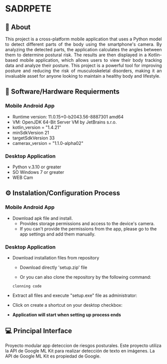 # SADRPETE

## 📄 About

<p align='justify'>
This project is a cross-platform mobile application that uses a Python model to detect different parts of the body using the smartphone's camera. By analyzing the detected parts, the application calculates the angles between them to determine postural risk. The results are then displayed in a Kotlin-based mobile application, which allows users to view their body tracking data and analyze their posture. This project is a powerful tool for improving posture and reducing the risk of musculoskeletal disorders, making it an invaluable asset for anyone looking to maintain a healthy body and lifestyle.
</p>

## 🔧 Software/Hardware Requierments
### Mobile Android App
- Runtime version: 11.0.15+0-b2043.56-8887301 amd64
- VM: OpenJDK 64-Bit Server VM by JetBrains s.r.o.
- kotlin_version = "1.4.21"
- minSdkVersion 21
- targetSdkVersion 33
- camerax_version = "1.1.0-alpha02"

### Desktop Application
- Python v.3.10 or greater
- SO Windows 7 or greater
- WEB Cam

## ⚙️ Instalation/Configuration Process
### Mobile Android App
- Download apk file and install.
  - Provides storage permissions and access to the device's camera.
  - If you can't provide the permissions from the app, please go to the app settings and add them manually.

### Desktop Application
- Download installation files from repository
  - Download directly 'setup.zip' file 
  
  - Or you can also clone the repository by the following command:
  ````
  clonning code
  ````
- Extract all files and execute "setup.exe" file as administrator:

- Click on create a shortcut on your desktop checkbox:

- **Application will start when setting up process ends**

## 💻 Principal Interface




 Proyecto modular app deteccion de riesgos posturales.
 Este proyecto utiliza la API de Google ML Kit para realizar detección de texto en imágenes. La API de Google ML Kit es propiedad de Google.

